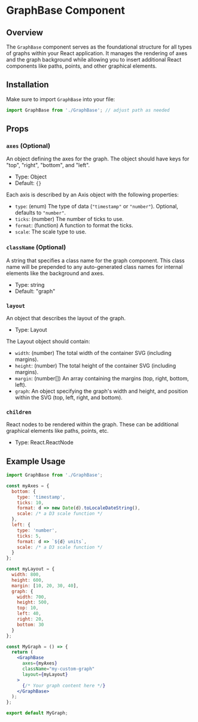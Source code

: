 # GraphBase Component

## Overview

The `GraphBase` component serves as the foundational structure for all types of graphs within your React application. It manages the rendering of axes and the graph background while allowing you to insert additional React components like paths, points, and other graphical elements.

## Installation

Make sure to import `GraphBase` into your file:

```jsx
import GraphBase from './GraphBase'; // adjust path as needed
```

## Props

### `axes` (Optional)

An object defining the axes for the graph. The object should have keys for "top", "right", "bottom", and "left".

* Type: Object
* Default: `{}`

Each axis is described by an Axis object with the following properties:

* `type`: (enum) The type of data (`"timestamp"` or `"number"`). Optional, defaults to `"number"`.
* `ticks`: (number) The number of ticks to use.
* `format`: (function) A function to format the ticks.
* `scale`: The scale type to use.

### `className` (Optional)

A string that specifies a class name for the graph component. This class name will be prepended to any auto-generated class names for internal elements like the background and axes.

* Type: string
* Default: "graph"

### `layout`

An object that describes the layout of the graph.

* Type: Layout

The Layout object should contain:

* `width`: (number) The total width of the container SVG (including margins).
* `height`: (number) The total height of the container SVG (including margins).
* `margin`: (number[]) An array containing the margins (top, right, bottom, left).
* `graph`: An object specifying the graph's width and height, and position within the SVG (top, left, right, and bottom).

### `children`

React nodes to be rendered within the graph. These can be additional graphical elements like paths, points, etc.

* Type: React.ReactNode


## Example Usage

```jsx
import GraphBase from './GraphBase';

const myAxes = {
  bottom: {
    type: 'timestamp',
    ticks: 10,
    format: d => new Date(d).toLocaleDateString(),
    scale: /* a D3 scale function */
  },
  left: {
    type: 'number',
    ticks: 5,
    format: d => `${d} units`,
    scale: /* a D3 scale function */
  }
};

const myLayout = {
  width: 800,
  height: 600,
  margin: [10, 20, 30, 40],
  graph: {
    width: 700,
    height: 500,
    top: 10,
    left: 40,
    right: 20,
    bottom: 30
  }
};

const MyGraph = () => {
  return (
    <GraphBase
      axes={myAxes}
      className="my-custom-graph"
      layout={myLayout}
    >
      {/* Your graph content here */}
    </GraphBase>
  );
};

export default MyGraph;
```